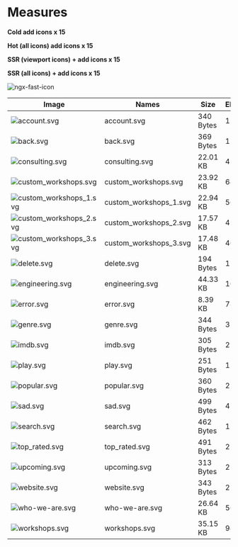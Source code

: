 # Measures

**Cold add icons x 15**

**Hot (all icons) add icons x 15**

**SSR (viewport icons) + add icons x 15**

**SSR (all icons) + add icons x 15**

![ngx-fast-icon](https://user-images.githubusercontent.com/10064416/164747072-8292d8e8-fcc2-481c-ad0d-f4385db8abda.PNG)











<!-- file-info-start -->
| Image             | Names             |       Size |       Elements |
| ---               | ---               | ---        | ---            |
| ![account.svg](packages\ngx-fast-icon-demo\src\assets\svg-icons\account.svg) | account.svg           | 340 Bytes | 1
| ![back.svg](packages\ngx-fast-icon-demo\src\assets\svg-icons\back.svg) | back.svg           | 369 Bytes | 1
| ![consulting.svg](packages\ngx-fast-icon-demo\src\assets\svg-icons\consulting.svg) | consulting.svg           | 22.01 KB | 41
| ![custom_workshops.svg](packages\ngx-fast-icon-demo\src\assets\svg-icons\custom_workshops.svg) | custom_workshops.svg           | 23.92 KB | 64
| ![custom_workshops_1.svg](packages\ngx-fast-icon-demo\src\assets\svg-icons\custom_workshops_1.svg) | custom_workshops_1.svg           | 22.94 KB | 56
| ![custom_workshops_2.svg](packages\ngx-fast-icon-demo\src\assets\svg-icons\custom_workshops_2.svg) | custom_workshops_2.svg           | 17.57 KB | 41
| ![custom_workshops_3.svg](packages\ngx-fast-icon-demo\src\assets\svg-icons\custom_workshops_3.svg) | custom_workshops_3.svg           | 17.48 KB | 40
| ![delete.svg](packages\ngx-fast-icon-demo\src\assets\svg-icons\delete.svg) | delete.svg           | 194 Bytes | 1
| ![engineering.svg](packages\ngx-fast-icon-demo\src\assets\svg-icons\engineering.svg) | engineering.svg           | 44.33 KB | 105
| ![error.svg](packages\ngx-fast-icon-demo\src\assets\svg-icons\error.svg) | error.svg           | 8.39 KB | 78
| ![genre.svg](packages\ngx-fast-icon-demo\src\assets\svg-icons\genre.svg) | genre.svg           | 344 Bytes | 3
| ![imdb.svg](packages\ngx-fast-icon-demo\src\assets\svg-icons\imdb.svg) | imdb.svg           | 305 Bytes | 2
| ![play.svg](packages\ngx-fast-icon-demo\src\assets\svg-icons\play.svg) | play.svg           | 251 Bytes | 1
| ![popular.svg](packages\ngx-fast-icon-demo\src\assets\svg-icons\popular.svg) | popular.svg           | 360 Bytes | 2
| ![sad.svg](packages\ngx-fast-icon-demo\src\assets\svg-icons\sad.svg) | sad.svg           | 499 Bytes | 4
| ![search.svg](packages\ngx-fast-icon-demo\src\assets\svg-icons\search.svg) | search.svg           | 462 Bytes | 1
| ![top_rated.svg](packages\ngx-fast-icon-demo\src\assets\svg-icons\top_rated.svg) | top_rated.svg           | 491 Bytes | 2
| ![upcoming.svg](packages\ngx-fast-icon-demo\src\assets\svg-icons\upcoming.svg) | upcoming.svg           | 313 Bytes | 2
| ![website.svg](packages\ngx-fast-icon-demo\src\assets\svg-icons\website.svg) | website.svg           | 343 Bytes | 2
| ![who-we-are.svg](packages\ngx-fast-icon-demo\src\assets\svg-icons\who-we-are.svg) | who-we-are.svg           | 26.64 KB | 56
| ![workshops.svg](packages\ngx-fast-icon-demo\src\assets\svg-icons\workshops.svg) | workshops.svg           | 35.15 KB | 94<!-- file-info-end -->

